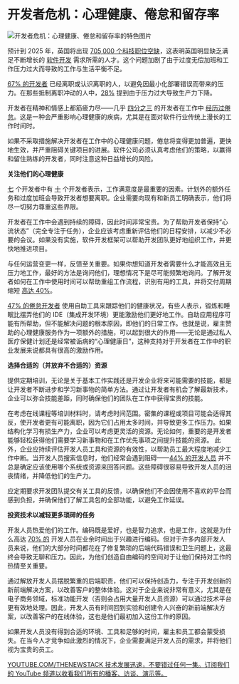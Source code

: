 # 开发者危机：心理健康、倦怠和留存率

![开发者危机：心理健康、倦怠和留存率的特色图片](https://cdn.thenewstack.io/media/2022/08/7f410c3a-working-man-and-woman-in-office-with-a-laptop-1280x720-1-1024x576.jpg)

预计到 2025 年，英国将出现 [705,000 个科技职位空缺](https://techeducators.co.uk/blog/uk-software-industry-grows-london-elite-city)，这表明英国明显缺乏满足不断增长的 [软件开发](https://thenewstack.io/software-development/) 需求所需的人才。这个问题加剧了由于过度无偿加班和工作压力过大而导致的工作与生活平衡不足。

[67% 的开发者](https://www.worklife.news/talent/developers-are-burned-out-quitting-their-jobs-and-creating-a-crisis-for-recruiters/#:~:text=Software%20developers%20are%20burned%20out,or%20know%20someone%20who%20has.) 已经离职或认识离职的人，以避免因最小化部署错误而带来的压力。在那些抵制离职冲动的人中，[28%](https://standout-cv.com/work-life-balance-statistics-uk) 提到由于压力过大导致生产力下降。

开发者在精神和情感上都筋疲力尽——几乎 [四分之三](https://www.jetbrains.com/lp/devecosystem-2023/) 的开发者在工作中 [经历过倦怠](https://thenewstack.io/beat-developer-burnout-how-the-right-platform-makes-a-difference/)。这是一种会严重影响心理健康的疾病，尤其是在面对软件行业传统上漫长的工作时间时。

如果不采取措施解决开发者在工作中的心理健康问题，倦怠将变得更加普遍，更快地生效，并严重阻碍关键项目的进展。软件公司必须认真考虑他们的策略，以赢得和留住熟练的开发者，同时注意这种日益增长的风险。

**关注他们的心理健康**

[七](https://www.jetbrains.com/lp/devecosystem-2023/) 个开发者中有 [十](https://www.jetbrains.com/lp/devecosystem-2023/) 个开发者表示，工作满意度是最重要的因素。计划外的额外任务和过度加班会导致开发者想要离职。企业需要向现有和新员工明确表示，他们将尽一切努力尊重这些界限。

开发者在工作中会遇到持续的障碍，因此时间非常宝贵。为了帮助开发者保持“心流状态”（完全专注于任务），企业应该考虑重新评估他们的日程安排，以减少不必要的会议。如果没有实施，软件开发框架可以帮助开发团队更好地组织工作，并更快地推进项目。

与任何运营变更一样，反馈至关重要。如果你想知道开发者需要什么才能高效且无压力地工作，最好的方法是询问他们，理想情况下是尽可能频繁地询问。了解开发者如何在工作中使用时间可以帮助重组工作流程，识别有用的工具，并将交付周期缩短 [高达 40%](https://www.mckinsey.com/~/media/mckinsey/email/rethink/2024/05/2024-05-01d.html)。

[47% 的倦怠开发者](https://www.itpro.com/software/development/burnout-is-now-rife-across-the-software-community-with-almost-half-of-developers-turning-to-self-help-apps#:~:text=Nearly%20three%2Dquarters%20(73%25),suffered%20from%20work%2Drelated%20burnout) 使用自助工具来跟踪他们的健康状况，有些人表示，锻炼和睡眠比摆弄他们的 IDE（集成开发环境）更能激励他们更好地工作。自助应用程序可能有所帮助，但不能解决问题的根本原因，即他们的日常工作。也就是说，雇主赞助的心理健康服务作为一项额外的措施，可以起到很大的作用——无论是通过私人医疗保健计划还是经常被诟病的“心理健康日”，这种支持对于开发者在工作中的职业发展来说都具有很高的激励作用。

**选择合适的（并放弃不合适的）资源**

提供定期培训，无论是关于基本工作实践还是开发企业将来可能需要的技能，都是让开发者不断进步和学习新事物的简单方法。通过让开发者有机会了解最新技术，企业可以弥合技能差距，同时确保他们的团队在工作中获得宝贵的技能。

在考虑在线课程等培训材料时，请考虑时间范围。密集的课程或项目可能会适得其反，使开发者更有可能离职，因为它们占用太多时间，并导致更多工作压力。如果结构化学习有损生产力，企业可以考虑更灵活的资源。无论如何，重要的是开发者能够轻松获得他们需要学习新事物和在工作优先事项之间提升技能的资源。
此外，企业应持续评估开发人员工具和资源的有效性，以帮助员工最大程度地减少工作中断。当开发人员搜索信息时，他们经常会遇到阻碍——[44% 的开发人员](https://survey.stackoverflow.co/2023/) 并不总是确定应该使用哪个系统或资源来回答问题。这些障碍很容易导致开发人员的沮丧情绪，并降低他们的生产力。

应定期要求开发团队提交有关工具的反馈，以确保他们不会因使用不喜欢的平台而感到负担，并确保他们了解工具包的全部功能，以避免工作延误。

**投资技术以减轻更多琐碎的任务**

开发人员热爱他们的工作。编码既是爱好，也是智力追求，也是工作，这就是为什么高达 [70% 的](https://www.jetbrains.com/lp/devecosystem-2023/) 开发人员在业余时间出于兴趣进行编码。但对于许多内部开发人员来说，他们的大部分时间都花在了修复繁琐的后端代码错误和卫生问题上，这最终会导致无聊和压力。因此，为他们创造自由编码的空间对于让他们保持对工作的热情至关重要。

通过解放开发人员摆脱繁重的后端职责，他们可以保持创造力，专注于开发创新的新前端解决方案，以改善客户的整体体验。这对于企业来说非常有意义，尤其是在电子商务领域，标准功能开发（否则会占用大量开发人员资源）可以通过技术平台更有效地处理。因此，开发人员有时间回到实验和创建令人兴奋的新前端解决方案，以改善客户的在线体验，这也是他们最初加入这份工作的原因。

如果开发人员没有得到合适的环境、工具和足够的时间，雇主和员工都会蒙受损失。在当今人才竞争如此激烈的情况下，企业需要满足开发人员的需求，并将他们视为宝贵的员工。

[YOUTUBE.COM/THENEWSTACK 技术发展迅速，不要错过任何一集。订阅我们的 YouTube 频道以收看我们所有的播客、访谈、演示等。](https://youtube.com/thenewstack?sub_confirmation=1)